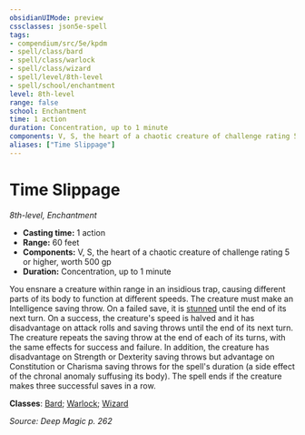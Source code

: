```yaml
---
obsidianUIMode: preview
cssclasses: json5e-spell
tags:
- compendium/src/5e/kpdm
- spell/class/bard
- spell/class/warlock
- spell/class/wizard
- spell/level/8th-level
- spell/school/enchantment
level: 8th-level
range: false
school: Enchantment
time: 1 action
duration: Concentration, up to 1 minute
components: V, S, the heart of a chaotic creature of challenge rating 5 or higher, worth 500 gp
aliases: ["Time Slippage"]
---
```

# Time Slippage
*8th-level, Enchantment*  

- **Casting time:** 1 action
- **Range:** 60 feet
- **Components:** V, S, the heart of a chaotic creature of challenge rating 5 or higher, worth 500 gp
- **Duration:** Concentration, up to 1 minute

You ensnare a creature within range in an insidious trap, causing different parts of its body to function at different speeds. The creature must make an Intelligence saving throw. On a failed save, it is [stunned](/compendium/rules/conditions.md#Stunned) until the end of its next turn. On a success, the creature's speed is halved and it has disadvantage on attack rolls and saving throws until the end of its next turn. The creature repeats the saving throw at the end of each of its turns, with the same effects for success and failure. In addition, the creature has disadvantage on Strength or Dexterity saving throws but advantage on Constitution or Charisma saving throws for the spell's duration (a side effect of the chronal anomaly suffusing its body). The spell ends if the creature makes three successful saves in a row.

**Classes**: [Bard](list-spells-classes-bard); [Warlock](list-spells-classes-warlock); [Wizard](list-spells-classes-wizard)

*Source: Deep Magic p. 262*